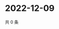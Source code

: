 # 2022-12-09

共 0 条

<!-- BEGIN WEIBO -->
<!-- 最后更新时间 Fri Dec 09 2022 19:00:53 GMT+0800 (China Standard Time) -->

<!-- END WEIBO -->
